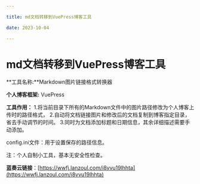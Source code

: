 ---
title: md文档转移到VuePress博客工具
date: 2023-10-04
---
# md文档转移到VuePress博客工具

**工具名称:**Markdown图片链接格式转换器

**个人博客框架:** VuePress

**工具作用：**
1.将当前目录下所有的Markdown文件中的图片路径修改为个人博客上传时的路径格式，
2.自动将文档链接图片和修改后的文档复制到博客指定目录，省去手动调节的时间。
3.同时为文档添加标题和日期信息，其余详细描述需要手动添加。

config.ini文件：用于设置保存的路径信息。

注：个人自制小工具，基本无安全性检查。

**蓝奏云链接**：[https://wwfj.lanzoul.com/i8vvu19lhhta](https://wwfj.lanzoul.com/i8vvu19lhhta)

